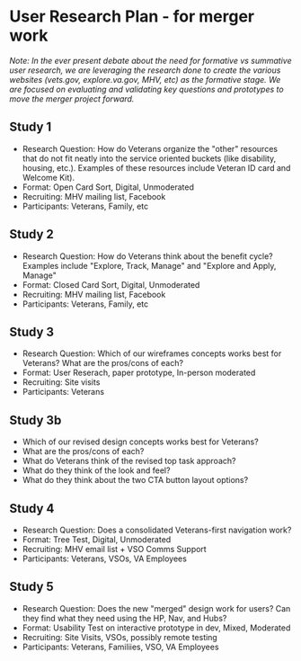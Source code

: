 # User Research Plan - for merger work

*Note: In the ever present debate about the need for formative vs summative user research, we are leveraging the research done to create the various websites (vets.gov, explore.va.gov, MHV, etc) as the formative stage. We are focused on evaluating and validating key questions and prototypes to move the merger project forward.*

## Study 1
- Research Question: How do Veterans organize the "other" resources that do not fit neatly into the service oriented buckets (like disability, housing, etc.). Examples of these resources include Veteran ID card and Welcome Kit).
- Format: Open Card Sort, Digital, Unmoderated
- Recruiting: MHV mailing list, Facebook
- Participants: Veterans, Family, etc

## Study 2
- Research Question: How do Veterans think about the benefit cycle? Examples include "Explore, Track, Manage" and "Explore and Apply, Manage"
- Format: Closed Card Sort, Digital, Unmoderated
- Recruiting: MHV mailing list, Facebook
- Participants: Veterans, Family, etc

## Study 3
- Research Question: Which of our wireframes concepts works best for Veterans? What are the pros/cons of each?
- Format: User Reserach, paper prototype, In-person moderated
- Recruiting: Site visits
- Participants: Veterans

## Study 3b
- Which of our revised design concepts works best for Veterans?
- What are the pros/cons of each?
- What do Veterans think of the revised top task approach?
- What do they think of the look and feel?
- What do they think about the two CTA button layout options?

## Study 4
- Research Question: Does a consolidated Veterans-first navigation work?
- Format: Tree Test, Digital, Unmoderated
- Recruiting: MHV email list + VSO Comms Support
- Participants: Veterans, VSOs, VA Employees

## Study 5
- Research Question: Does the new "merged" design work for users? Can they find what they need using the HP, Nav, and Hubs?
- Format: Usability Test on interactive prototype in dev, Mixed, Moderated
- Recruiting: Site Visits, VSOs, possibly remote testing
- Participants: Veterans, Familiies, VSO, VA Employees
